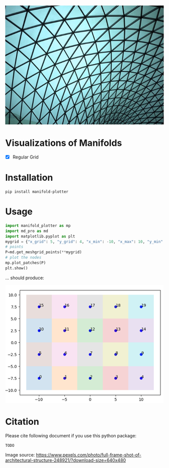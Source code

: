 
![](/images/delaunay.jpg)


# Visualizations of Manifolds

- [x] Regular Grid

# Installation
```bashs
pip install manifold-plotter
```

# Usage

```python
import manifold_plotter as mp
import md_pro as md
import matplotlib.pyplot as plt
mygrid = {"x_grid": 5, "y_grid": 4, "x_min": -10, "x_max": 10, "y_min": -7.5, "y_max": 7.5}
# points
P=md.get_meshgrid_points(**mygrid)
# plot the nodes
mp.plot_patches(P)
plt.show()
```


... should produce:

![](/images/regular_grid.png)


# Citation

Please cite following document if you use this python package:
```
TODO
```


Image source: https://www.pexels.com/photo/full-frame-shot-of-architectural-structure-248921/?download-size=640x480